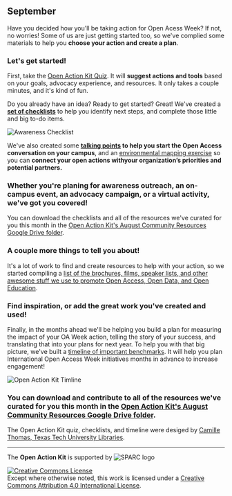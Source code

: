 ## September
Have you decided how you'll be taking action for Open Acess Week?  If not, no worries!  Some of us are just getting started too, so we've complied some materials to help you **choose your action and create a plan**.
### Let's get started!
First, take the [Open Action Kit Quiz](https://sparcopen.github.io/Open-Action-Kit/quiz).  It will **suggest actions and tools** based on your goals, advocacy experience, and resources.  It only takes a couple minutes, and it's kind of fun.

Do you already have an idea? Ready to get started?  Great!  We've created a **[set of checklists](https://drive.google.com/drive/folders/0B3LrgRFGBovxeUtSbWtrSkxjeGM)** to help you identify next steps, and complete those little and big to-do items.  

![Awareness Checklist](https://github.com/sparcopen/Open-Action-Kit/blob/master/docs/_images/awarenessthumb.png?raw=true)

We've also created some **[talking points](https://drive.google.com/drive/folders/0B3LrgRFGBovxeUtSbWtrSkxjeGM) to help you start the Open Access conversation on your campus**, and ​an [environmental mapping exercise](https://drive.google.com/open?id=0B3LrgRFGBovxa0ZaNVR4eUV0T0E) so you can **connect​ ​your open actions ​with​ ​your​ ​organization’s​ ​priorities and potential partners.**  

### Whether you're planing for awareness outreach, an on-campus event, an advocacy campaign, or a virtual activity, we've got you covered!
You can download the checklists and all of the resources we've curated for you this month in the [Open Action Kit's August Community Resources Google Drive folder](https://drive.google.com/drive/folders/0B3LrgRFGBovxOGhxOE1VZnRrQkE).
### A couple more things to tell you about!
It's a lot of work to find and create resources to help with your action, so we started compiling a [list of the brochures, films, speaker lists, and other awesome stuff we use to promote Open Access, Open Data, and Open Education](https://docs.google.com/spreadsheets/d/10WoBOn1HLqyqw2cj1vI7_xgeU5wMI-7bjdfU62DxHDw/edit#gid=0).  
### Find inspiration, or add the great work you've created and used!
Finally, in the months ahead we'll be helping you build a plan for measuring the impact of your OA Week action, telling the story of your success, and translating that into your plans for next year.  To help you with that big picture, we've built a [timeline of important benchmarks](https://drive.google.com/drive/folders/0B3LrgRFGBovxSV95ZEcySHpSOTA).  It will help you plan International Open Access Week initiatives months in advance to increase engagement!

![Open Action Kit Timline](https://github.com/sparcopen/Open-Action-Kit/blob/master/docs/_images/timline.png?raw=true)

### You can download and contribute to all of the resources we've curated for you this month in the [Open Action Kit's August Community Resources Google Drive folder](https://drive.google.com/drive/folders/0B3LrgRFGBovxOGhxOE1VZnRrQkE).  

The Open Action Kit quiz, checklists, and timeline were desiged by [Camille Thomas, Texas Tech University Libraries](https://twitter.com/afrofuturistlib).  

--------------------

The **Open Action Kit** is supported by  ![SPARC logo](https://github.com/sparcopen/Open-Action-Kit/blob/master/docs/_images/tiny_sparc.png?raw=true)

<a rel="license" href="http://creativecommons.org/licenses/by/4.0/"><img alt="Creative Commons License" style="border-width:0" src="https://i.creativecommons.org/l/by/4.0/80x15.png" /></a><br />Except where otherwise noted, this work is licensed under a <a rel="license" href="http://creativecommons.org/licenses/by/4.0/">Creative Commons Attribution 4.0 International License</a>.

